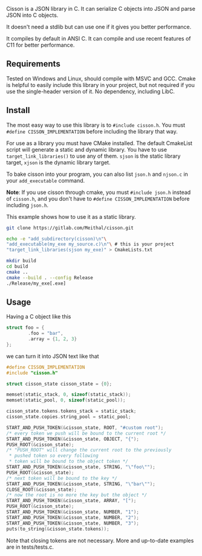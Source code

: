 Cisson is a JSON library in C. It can serialize C objects
into JSON and parse JSON into C objects.

It doesn't need a stdlib but can use one
if it gives you better performance.

It compiles by default in ANSI C.
It can compile and use recent features of C11 for
better performance.

## Requirements
Tested on Windows and Linux, should compile with MSVC and GCC.
Cmake is helpful to easily include this library in your project,
but not required if you use the single-header version of it.
No dependency, including LibC.

## Install
The most easy way to use this library is to `#include
cisson.h`. You must `#define CISSON_IMPLEMENTATION` 
before including the library that way.

For use as a library you must have CMake installed. The
default CmakeList script will generate a static and dynamic
library.
You have to use `target_link_libraries()` to use any of them.
`sjson` is the static library target, 
`xjson` is the dynamic library target.

To bake cisson into your program, you can also list 
`json.h` and `njson.c` in your `add_executable` command.

**Note**: If you use cisson through cmake, you must `#include json.h`
instead of `cisson.h`, and you don't have to 
`#define CISSON_IMPLEMENTATION` before including `json.h`.

This example shows how to use it as a static library.
```bash
git clone https://gitlab.com/Meithal/cisson.git

echo -e "add_subdirectory(cisson)\n"\
"add_executable(my_exe my_source.c)\n"\ # this is your project
"target_link_libraries(sjson my_exe)" > CmakeLists.txt

mkdir build
cd build
cmake ..
cmake --build . --config Release
./Release/my_exe[.exe]
```

## Usage
Having a C object like this
```c
struct foo = {
        .foo = "bar",
        .array = {1, 2, 3}
};
```
we can turn it into JSON text like that
```c
#define CISSON_IMPLEMENTATION
#include "cisson.h"

struct cisson_state cisson_state = {0};

memset(static_stack, 0, sizeof(static_stack));
memset(static_pool, 0, sizeof(static_pool));

cisson_state.tokens.tokens_stack = static_stack;
cisson_state.copies.string_pool = static_pool;

START_AND_PUSH_TOKEN(&cisson_state, ROOT, "#custom root"); 
/* every token we push will be bound to the current root */
START_AND_PUSH_TOKEN(&cisson_state, OBJECT, "{");
PUSH_ROOT(&cisson_state);                                  
/* "PUSH_ROOT" will change the current root to the previously
 * pushed token so every following
 * token will be bound to the object token */ 
START_AND_PUSH_TOKEN(&cisson_state, STRING, "\"foo\"");
PUSH_ROOT(&cisson_state);
/* next token will be bound to the key */ 
START_AND_PUSH_TOKEN(&cisson_state, STRING, "\"bar\"");
CLOSE_ROOT(&cisson_state);
/* now the root is no more the key but the object */
START_AND_PUSH_TOKEN(&cisson_state, ARRAY, "[");
PUSH_ROOT(&cisson_state);
START_AND_PUSH_TOKEN(&cisson_state, NUMBER, "1");
START_AND_PUSH_TOKEN(&cisson_state, NUMBER, "2");
START_AND_PUSH_TOKEN(&cisson_state, NUMBER, "3");
puts(to_string(&cisson_state.tokens));
```
Note that closing tokens are not necessary. More and
up-to-date examples are in tests/tests.c.

